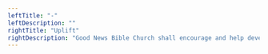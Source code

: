 ```yaml
---
leftTitle: "-"
leftDescription: ""
rightTitle: "Uplift"
rightDescription: "Good News Bible Church shall encourage and help develop a corporate and individual burden for the lost (both locally and worldwide) and will actively seek their conversion."
---
```

